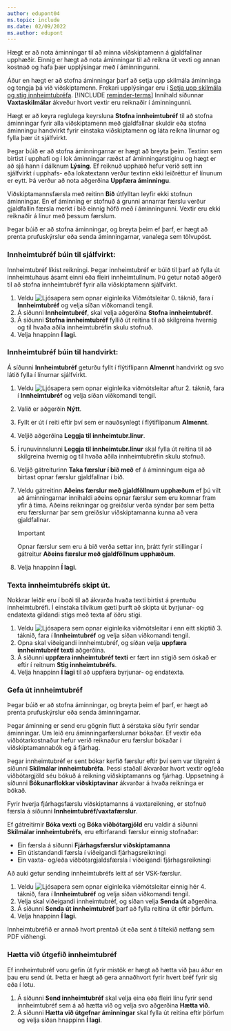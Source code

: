 ```yaml
---
author: edupont04
ms.topic: include
ms.date: 02/09/2022
ms.author: edupont
---
```

Hægt er að nota áminningar til að minna viðskiptamenn á gjaldfallnar upphæðir. Einnig er hægt að nota áminningar til að reikna út vexti og annan kostnað og hafa þær upplýsingar með í áminningunni.

Áður en hægt er að stofna áminningar þarf að setja upp skilmála áminninga og tengja þá við viðskiptamenn. Frekari upplýsingar eru í [Setja upp skilmála og stig innheimtubréfa](../finance-setup-reminders.md). [!INCLUDE [reminder-terms](reminder-terms.md)] Innihald síðunnar **Vaxtaskilmálar** ákveður hvort vextir eru reiknaðir í áminningunni.  

Hægt er að keyra reglulega keyrsluna **Stofna innheimtubréf** til að stofna áminningar fyrir alla viðskiptamenn með gjaldfallnar skuldir eða stofna áminningu handvirkt fyrir einstaka viðskiptamenn og láta reikna línurnar og fylla þær út sjálfvirkt.  

Þegar búið er að stofna áminningarnar er hægt að breyta þeim. Textinn sem birtist í upphafi og í lok áminningar ræðst af áminningarstiginu og hægt er að sjá hann í dálknum **Lýsing**. Ef reiknuð upphæð hefur verið sett inn sjálfvirkt í upphafs- eða lokatextann verður textinn ekki leiðréttur ef línunum er eytt. Þá verður að nota aðgerðina **Uppfæra áminningu**.  

Viðskiptamannsfærsla með reitinn **Bið** útfylltan leyfir ekki stofnun áminningar. En ef áminning er stofnuð á grunni annarrar færslu verður gjaldfallin færsla merkt í bið einnig höfð með í áminningunni. Vextir eru ekki reiknaðir á línur með þessum færslum.

Þegar búið er að stofna áminningar, og breyta þeim ef þarf, er hægt að prenta prufuskýrslur eða senda áminningarnar, vanalega sem tölvupóst.

### <a name="to-create-a-reminder-automatically"></a>Innheimtubréf búin til sjálfvirkt:

Innheimtubréf líkist reikningi. Þegar innheimtubréf er búið til þarf að fylla út innheimtuhaus ásamt einni eða fleiri innheimtulínum. Þú getur notað aðgerð til að stofna innheimtubréf fyrir alla viðskiptamenn sjálfvirkt.

1. Veldu ![Ljósapera sem opnar eiginleika Viðmótsleitar 0.](../media/ui-search/search_small.png "Segðu mér hvað þú vilt gera") táknið, fara í **Innheimtubréf** og velja síðan viðkomandi tengil.
2. Á síðunni **Innheimtubréf**, skal velja aðgerðina **Stofna innheimtubréf**.
3. Á síðunni **Stofna innheimtubréf** fyllið út reitina til að skilgreina hvernig og til hvaða aðila innheimtubréfin skulu stofnuð.
4. Velja hnappinn **Í lagi**.

### <a name="to-create-a-reminder-manually"></a>Innheimtubréf búin til handvirkt:

Á síðunni **Innheimtubréf** geturðu fyllt í flýtiflipann **Almennt** handvirkt og svo látið fylla í línurnar sjálfvirkt.

1. Veldu ![Ljósapera sem opnar eiginleika viðmótsleitar aftur 2.](../media/ui-search/search_small.png "Segðu mér hvað þú vilt gera") táknið, fara í **Innheimtubréf** og velja síðan viðkomandi tengil.
2. Valið er aðgerðin **Nýtt**.
3. Fyllt er út í reiti eftir því sem er nauðsynlegt í flýtiflipanum **Almennt**.
4. Veljið aðgerðina **Leggja til innheimtubr.línur**.
5. Í runuvinnslunni **Leggja til innheimtubr.línur** skal fylla út reitina til að skilgreina hvernig og til hvaða aðila innheimtubréfin skulu stofnuð.
6. Veljið gátreiturinn **Taka færslur í bið með** ef á áminningum eiga að birtast opnar færslur gjaldfallnar í bið.
7. Veldu gátreitinn **Aðeins færslur með gjaldföllnum upphæðum** ef þú vilt að áminningarnar innihaldi aðeins opnar færslur sem eru komnar fram yfir á tíma. Aðeins reikningar og greiðslur verða sýndar þar sem þetta eru færslurnar þar sem greiðslur viðskiptamanna kunna að vera gjaldfallnar.

    > [!Important]
    > Opnar færslur sem eru á bið verða settar inn, þrátt fyrir stillingar í gátreitur **Aðeins færslur með gjaldföllnum upphæðum**.

8. Velja hnappinn **Í lagi**.

### <a name="to-replace-reminder-texts"></a>Texta innheimtubréfs skipt út.

Nokkrar leiðir eru í boði til að ákvarða hvaða texti birtist á prentuðu innheimtubréfi. Í einstaka tilvikum gæti þurft að skipta út byrjunar- og endatexta gildandi stigs með texta af öðru stigi.

1. Veldu ![Ljósapera sem opnar eiginleika viðmótsleitar í enn eitt skiptið 3.](../media/ui-search/search_small.png "Segðu mér hvað þú vilt gera") táknið, fara í **Innheimtubréf** og velja síðan viðkomandi tengil.
2. Opna skal viðeigandi innheimtubréf, og síðan velja **uppfæra innheimtubréf texti** aðgerðina.
3. Á síðunni **uppfæra innheimtubréf texti** er fært inn stigið sem óskað er eftir í reitnum **Stig innheimtubréfs**.
4. Velja hnappinn **Í lagi** til að uppfæra byrjunar- og endatexta.

### <a name="to-issue-a-reminder"></a>Gefa út innheimtubréf

Þegar búið er að stofna áminningar, og breyta þeim ef þarf, er hægt að prenta prufuskýrslur eða senda áminningarnar.

Þegar áminning er send eru gögnin flutt á sérstaka síðu fyrir sendar áminningar. Um leið eru áminningarfærslurnar bókaðar. Ef vextir eða viðbótarkostnaður hefur verið reiknaður eru færslur bókaðar í viðskiptamannabók og á fjárhag.

Þegar innheimtubréf er sent bókar kerfið færslur eftir því sem var tilgreint á síðunni **Skilmálar innheimtubréfa**. Þessi staðall ákvarðar hvort vextir og/eða viðbótargjöld séu bókuð á reikning viðskiptamanns og fjárhag. Uppsetning á síðunni **Bókunarflokkar viðskiptavinar** ákvarðar á hvaða reikninga er bókað.

Fyrir hverja fjárhagsfærslu viðskiptamanns á vaxtareikning, er stofnuð færsla á síðunni **Innheimtubréf/vaxtafærslur**.

Ef gátreitirnir **Bóka vexti** og **Bóka viðbótargjöld** eru valdir á síðunni **Skilmálar innheimtubréfs**, eru eftirfarandi færslur einnig stofnaðar:

- Ein færsla á síðunni **Fjárhagsfærslur viðskiptamanna**
- Ein útistandandi færsla í viðeigandi fjárhagsreikningi
- Ein vaxta- og/eða viðbótargjaldsfærsla í viðeigandi fjárhagsreikningi

Að auki getur sending innheimtubréfs leitt af sér VSK-færslur.

1. Veldu ![Ljósapera sem opnar eiginleika viðmótsleitar einnig hér 4.](../media/ui-search/search_small.png "Segðu mér hvað þú vilt gera") táknið, fara í **Innheimtubréf** og velja síðan viðkomandi tengil.
2. Velja skal viðeigandi innheimtubréf, og síðan velja **Senda út** aðgerðina.
3. Á síðunni **Senda út innheimtubréf** þarf að fylla reitina út eftir þörfum.
4. Velja hnappinn **Í lagi**.

Innheimtubréfið er annað hvort prentað út eða sent á tiltekið netfang sem PDF viðhengi.

### <a name="to-cancel-an-issued-reminder"></a>Hætta við útgefið innheimtubréf

Ef innheimtubréf voru gefin út fyrir mistök er hægt að hætta við þau áður en þau eru send út. Þetta er hægt að gera annaðhvort fyrir hvert bréf fyrir sig eða í lotu.

1. Á síðunni **Send innheimtubréf** skal velja eina eða fleiri línu fyrir send innheimtubréf sem á að hætta við og velja svo aðgerðina **Hætta við**.
2. Á síðunni **Hætta við útgefnar áminningar** skal fylla út reitina eftir þörfum og velja síðan hnappinn **Í lagi**.


